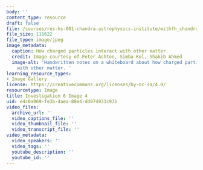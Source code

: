 ```yaml
---
body: ''
content_type: resource
draft: false
file: /courses/res-hs-001-chandra-astrophysics-institute/mithfh_chandra_inv6_fie_qm.jpg
file_size: 111622
file_type: image/jpeg
image_metadata:
  caption: How charged particles interact with other matter.
  credit: Image courtesy of Peter Ashton, Simba Kol, Shakib Ahmed
  image-alt: 'Handwritten notes on a whiteboard about how charged particles interact
    with other matter. '
learning_resource_types:
- Image Gallery
license: https://creativecommons.org/licenses/by-nc-sa/4.0/
resourcetype: Image
title: Investigation 6 Image 4
uid: e4c0a969-fe3b-4aea-88e4-dd074933c97b
video_files:
  archive_url: ''
  video_captions_file: ''
  video_thumbnail_file: ''
  video_transcript_file: ''
video_metadata:
  video_speakers: ''
  video_tags: ''
  youtube_description: ''
  youtube_id: ''
---
```

